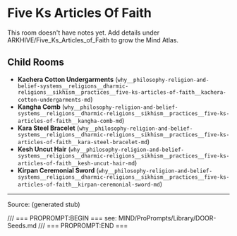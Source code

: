 # Five Ks Articles Of Faith

This room doesn't have notes yet. Add details under ARKHIVE/Five_Ks_Articles_of_Faith to grow the Mind Atlas.

## Child Rooms
- **Kachera Cotton Undergarments** (`why__philosophy-religion-and-belief-systems__religions__dharmic-religions__sikhism__practices__five-ks-articles-of-faith__kachera-cotton-undergarments-md`)
- **Kangha Comb** (`why__philosophy-religion-and-belief-systems__religions__dharmic-religions__sikhism__practices__five-ks-articles-of-faith__kangha-comb-md`)
- **Kara Steel Bracelet** (`why__philosophy-religion-and-belief-systems__religions__dharmic-religions__sikhism__practices__five-ks-articles-of-faith__kara-steel-bracelet-md`)
- **Kesh Uncut Hair** (`why__philosophy-religion-and-belief-systems__religions__dharmic-religions__sikhism__practices__five-ks-articles-of-faith__kesh-uncut-hair-md`)
- **Kirpan Ceremonial Sword** (`why__philosophy-religion-and-belief-systems__religions__dharmic-religions__sikhism__practices__five-ks-articles-of-faith__kirpan-ceremonial-sword-md`)

---
Source: (generated stub)

/// === PROPROMPT:BEGIN ===
see: MIND/ProPrompts/Library/DOOR-Seeds.md
/// === PROPROMPT:END ===
